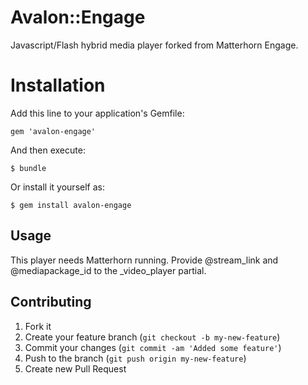 # Avalon::Engage

Javascript/Flash hybrid media player forked from Matterhorn Engage.

# Installation

Add this line to your application's Gemfile:

    gem 'avalon-engage'

And then execute:

    $ bundle

Or install it yourself as:

    $ gem install avalon-engage

## Usage

This player needs Matterhorn running. Provide @stream_link and @mediapackage_id to the _video_player partial.

## Contributing

1. Fork it
2. Create your feature branch (`git checkout -b my-new-feature`)
3. Commit your changes (`git commit -am 'Added some feature'`)
4. Push to the branch (`git push origin my-new-feature`)
5. Create new Pull Request

